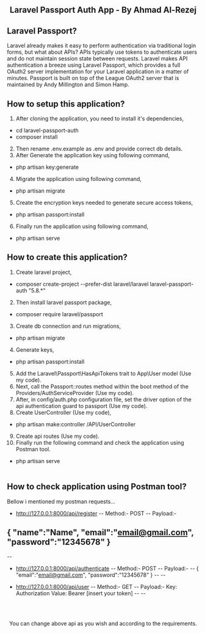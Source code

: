 <h2 align="center">Laravel Passport Auth App - By Ahmad Al-Rezej</h2>

## Laravel Passport?

Laravel already makes it easy to perform authentication via traditional login forms, but what about APIs? APIs typically use tokens to authenticate users and do not maintain session state between requests. Laravel makes API authentication a breeze using Laravel Passport, which provides a full OAuth2 server implementation for your Laravel application in a matter of minutes. Passport is built on top of the League OAuth2 server that is maintained by Andy Millington and Simon Hamp.
&nbsp;

## How to setup this application?

1) After cloning the application, you need to install it's dependencies,  
- cd laravel-passport-auth
- composer install
&nbsp;
&nbsp;
2) Then rename .env.example as .env and provide correct db details.
&nbsp;
&nbsp;
3) After Generate the application key using following command,  
- php artisan key:generate
&nbsp;
&nbsp;
4) Migrate the application using following command,
- php artisan migrate
&nbsp;
&nbsp;
5) Create the encryption keys needed to generate secure access tokens,
- php artisan passport:install
&nbsp;
&nbsp;
6) Finally run the application using following command,
- php artisan serve
&nbsp;

## How to create this application?

1) Create laravel project,  
- composer create-project --prefer-dist laravel/laravel laravel-passport-auth "5.8.*"
&nbsp;
&nbsp;
2) Then install laravel passport package,  
- composer require laravel/passport
&nbsp;
&nbsp;
3) Create db connection and run migrations,  
- php artisan migrate
&nbsp;
&nbsp;
4) Generate keys,  
- php artisan passport:install
&nbsp;
&nbsp;
5) Add the Laravel\Passport\HasApiTokens trait to App\User model (Use my code).
&nbsp;
&nbsp;
6) Next, call the Passport::routes method within the boot method of the Providers/AuthServiceProvider (Use my code).
&nbsp;
&nbsp;
7) After, in config/auth.php configuration file, set the driver option of the api authentication guard to passport (Use my code). 
&nbsp;
&nbsp;
8) Create UserController (Use my code),  
- php artisan make:controller /API/UserController
&nbsp;
&nbsp;
9) Create api routes (Use my code).
&nbsp;
&nbsp;
10) Finally run the following command and check the application using Postman tool.
- php artisan serve  
&nbsp;
&nbsp;

## How to check application using Postman tool?

Bellow i mentioned my postman requests...
&nbsp;
&nbsp;
- http://127.0.0.1:8000/api/register 
--
Method:- POST
--
Payload:- 

{	"name":"Name",
    "email":"email@gmail.com",
    "password":"12345678"
}
--
--

- http://127.0.0.1:8000/api/authenticate
--
Method:- POST
--
Payload:- 
--
{   "email":"email@gmail.com",
    "password":"12345678"
}
--
--

- http://127.0.0.1:8000/api/user
--
Method:- GET
--
Payload:- Key: Authorization Value: Bearer [insert your token]
--
--
<br>
<br>
<p align="center">You can change above api as you wish and according to the requirements.</p>
